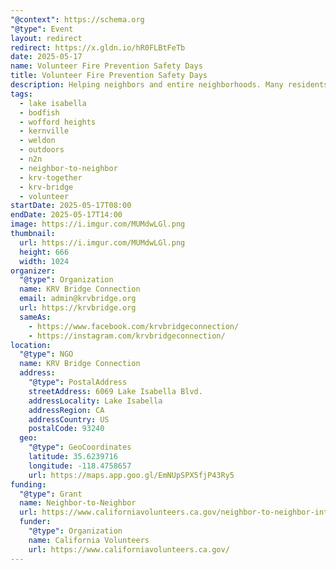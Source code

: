 ```yaml
---
"@context": https://schema.org
"@type": Event
layout: redirect
redirect: https://x.gldn.io/hR0FLBtFeTb
date: 2025-05-17
name: Volunteer Fire Prevention Safety Days
title: Volunteer Fire Prevention Safety Days
description: Helping neighbors and entire neighborhoods. Many residents are not physically able to do weed abatement by the June deadline or financially able to hire someone. As a result their property becomes be a fire threat to the entire neighborhood.
tags:
  - lake isabella
  - bodfish
  - wofford heights
  - kernville
  - weldon
  - outdoors
  - n2n
  - neighbor-to-neighbor
  - krv-together
  - krv-bridge
  - volunteer
startDate: 2025-05-17T08:00
endDate: 2025-05-17T14:00
image: https://i.imgur.com/MUMdwLGl.png
thumbnail:
  url: https://i.imgur.com/MUMdwLGl.png
  height: 666
  width: 1024
organizer:
  "@type": Organization
  name: KRV Bridge Connection
  email: admin@krvbridge.org
  url: https://krvbridge.org
  sameAs:
    - https://www.facebook.com/krvbridgeconnection/
    - https://instagram.com/krvbridgeconnection/
location:
  "@type": NGO
  name: KRV Bridge Connection
  address:
    "@type": PostalAddress
    streetAddress: 6069 Lake Isabella Blvd.
    addressLocality: Lake Isabella
    addressRegion: CA
    addressCountry: US
    postalCode: 93240
  geo:
    "@type": GeoCoordinates
    latitude: 35.6239716
    longitude: -118.4758657
    url: https://maps.app.goo.gl/EmNUpSPX5fjP43Ry5
funding:
  "@type": Grant
  name: Neighbor-to-Neighbor
  url: https://www.californiavolunteers.ca.gov/neighbor-to-neighbor-interest/
  funder:
    "@type": Organization
    name: California Volunteers
    url: https://www.californiavolunteers.ca.gov/
---
```

